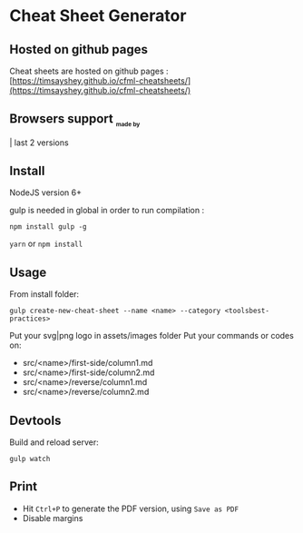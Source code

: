 # Cheat Sheet Generator

## Hosted on github pages

Cheat sheets are hosted on github pages : [https://timsayshey.github.io/cfml-cheatsheets/](https://timsayshey.github.io/cfml-cheatsheets/)

## Browsers support <sub><sup><sub><sub>made by </sub></sub></sup></sub>





| last 2 versions

## Install

NodeJS version 6+

gulp is needed in global in order to run compilation :

`npm install gulp -g`

`yarn`
or
`npm install`

## Usage

From install folder:

`gulp create-new-cheat-sheet --name <name> --category <toolsbest-practices>`

Put your svg|png logo in assets/images folder
Put your commands or codes on:

- src/\<name\>/first-side/column1.md
- src/\<name\>/first-side/column2.md
- src/\<name\>/reverse/column1.md
- src/\<name\>/reverse/column2.md

## Devtools

Build and reload server:

`gulp watch`

## Print

- Hit `Ctrl+P` to generate the PDF version, using `Save as PDF`
- Disable margins
